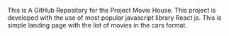 This is A GitHub Repository for the Project Movie House.
This project is developed with the use of most popular javascript library React js.
This is simple landing page with the list of movies in the cars format.
